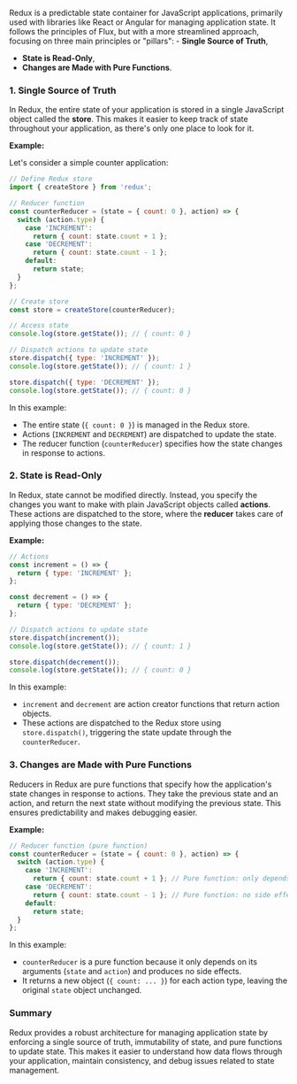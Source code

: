 Redux is a predictable state container for JavaScript applications, primarily used with libraries like React or Angular for managing application state. It follows the principles of Flux, but with a more streamlined approach, focusing on three main principles or "pillars": - **Single Source of Truth**,
- **State is Read-Only**, 
- **Changes are Made with Pure Functions**.

### 1. Single Source of Truth

In Redux, the entire state of your application is stored in a single JavaScript object called the **store**. This makes it easier to keep track of state throughout your application, as there's only one place to look for it.

**Example:**

Let's consider a simple counter application:

```javascript
// Define Redux store
import { createStore } from 'redux';

// Reducer function
const counterReducer = (state = { count: 0 }, action) => {
  switch (action.type) {
    case 'INCREMENT':
      return { count: state.count + 1 };
    case 'DECREMENT':
      return { count: state.count - 1 };
    default:
      return state;
  }
};

// Create store
const store = createStore(counterReducer);

// Access state
console.log(store.getState()); // { count: 0 }

// Dispatch actions to update state
store.dispatch({ type: 'INCREMENT' });
console.log(store.getState()); // { count: 1 }

store.dispatch({ type: 'DECREMENT' });
console.log(store.getState()); // { count: 0 }
```

In this example:
- The entire state (`{ count: 0 }`) is managed in the Redux store.
- Actions (`INCREMENT` and `DECREMENT`) are dispatched to update the state.
- The reducer function (`counterReducer`) specifies how the state changes in response to actions.

### 2. State is Read-Only

In Redux, state cannot be modified directly. Instead, you specify the changes you want to make with plain JavaScript objects called **actions**. These actions are dispatched to the store, where the **reducer** takes care of applying those changes to the state.

**Example:**

```javascript
// Actions
const increment = () => {
  return { type: 'INCREMENT' };
};

const decrement = () => {
  return { type: 'DECREMENT' };
};

// Dispatch actions to update state
store.dispatch(increment());
console.log(store.getState()); // { count: 1 }

store.dispatch(decrement());
console.log(store.getState()); // { count: 0 }
```

In this example:
- `increment` and `decrement` are action creator functions that return action objects.
- These actions are dispatched to the Redux store using `store.dispatch()`, triggering the state update through the `counterReducer`.

### 3. Changes are Made with Pure Functions

Reducers in Redux are pure functions that specify how the application's state changes in response to actions. They take the previous state and an action, and return the next state without modifying the previous state. This ensures predictability and makes debugging easier.

**Example:**

```javascript
// Reducer function (pure function)
const counterReducer = (state = { count: 0 }, action) => {
  switch (action.type) {
    case 'INCREMENT':
      return { count: state.count + 1 }; // Pure function: only depends on arguments
    case 'DECREMENT':
      return { count: state.count - 1 }; // Pure function: no side effects
    default:
      return state;
  }
};
```

In this example:
- `counterReducer` is a pure function because it only depends on its arguments (`state` and `action`) and produces no side effects.
- It returns a new object (`{ count: ... }`) for each action type, leaving the original `state` object unchanged.

### Summary

Redux provides a robust architecture for managing application state by enforcing a single source of truth, immutability of state, and pure functions to update state. This makes it easier to understand how data flows through your application, maintain consistency, and debug issues related to state management.
